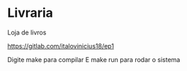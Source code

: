 # Livraria
Loja de livros

https://gitlab.com/italovinicius18/ep1

Digite make para compilar
E make run para rodar o sistema
